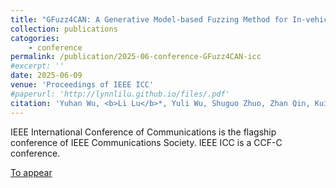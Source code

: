 ```yaml
---
title: "GFuzz4CAN: A Generative Model-based Fuzzing Method for In-vehicle Controller Area Network"
collection: publications
catogories: 
    - conference
permalink: /publication/2025-06-conference-GFuzz4CAN-icc
#excerpt: ''
date: 2025-06-09
venue: 'Proceedings of IEEE ICC'
#paperurl: 'http://lynnlilu.github.io/files/.pdf'
citation: 'Yuhan Wu, <b>Li Lu</b>*, Yuli Wu, Shuguo Zhuo, Zhan Qin, Kui Ren. &quot;GFuzz4CAN: A Generative Model-based Fuzzing Method for In-vehicle Controller Area Network.&quot; <i>Proceedings of IEEE ICC</i>. Montreal, Canada. 2025, doi: to appear.'
---
```


IEEE International Conference of Communications is the flagship conference of IEEE Communications Society. IEEE ICC is a CCF-C conference.


[To appear](https://www.doi.org/xxxxx)
